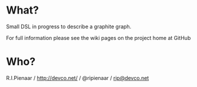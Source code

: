 What?
=====

Small DSL in progress to describe a graphite graph.

For full information please see the wiki pages on the
project home at GitHub

Who?
====

R.I.Pienaar / http://devco.net/ / @ripienaar / rip@devco.net
